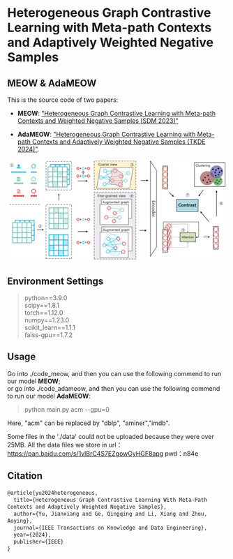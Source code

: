 # Heterogeneous Graph Contrastive Learning with Meta-path Contexts and Adaptively Weighted Negative Samples 

## MEOW & AdaMEOW
This is the source code of two papers:

- $\textbf{MEOW}:$ ["Heterogeneous Graph Contrastive Learning with Meta-path Contexts and Weighted Negative Samples (SDM 2023)"](https://epubs.siam.org/doi/abs/10.1137/1.9781611977653.ch5)

- $\textbf{AdaMEOW}:$  ["Heterogeneous Graph Contrastive Learning with Meta-path Contexts and Adaptively Weighted Negative Samples (TKDE 2024)"](https://ieeexplore.ieee.org/stamp/stamp.jsp?tp=&arnumber=10487103).

![The proposed framework](./MEOW.png)

## Environment Settings
> python==3.9.0 \
> scipy==1.8.1 \
> torch==1.12.0 \
> numpy==1.23.0 \
> scikit_learn==1.1.1\
> faiss-gpu==1.7.2

## Usage
Go into ./code_meow, and then you can use the following commend to run our model **MEOW**;  
or go into ./code_adameow, and then you can use the following commend to run our model **AdaMEOW**: 
> python main.py acm --gpu=0

Here, "acm" can be replaced by "dblp", "aminer","imdb".

Some files in the './data' could not be uploaded because they were over 25MB. 
All the data files we store in 
url：https://pan.baidu.com/s/1vlBrC4S7EZgowGyHGF8apg 
pwd：n84e

## Citation
```
@article{yu2024heterogeneous,
  title={Heterogeneous Graph Contrastive Learning With Meta-Path Contexts and Adaptively Weighted Negative Samples},
  author={Yu, Jianxiang and Ge, Qingqing and Li, Xiang and Zhou, Aoying},
  journal={IEEE Transactions on Knowledge and Data Engineering},
  year={2024},
  publisher={IEEE}
}
```
